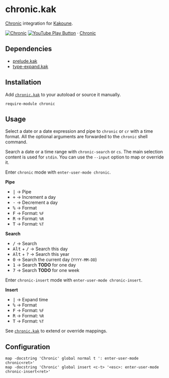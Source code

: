 # chronic.kak

[Chronic] integration for [Kakoune].

[Chronic]: https://github.com/alexherbo2/chronic
[Kakoune]: https://kakoune.org

[![Chronic](https://img.youtube.com/vi_webp/P0m9RHs_0Wo/maxresdefault.webp)](https://youtube.com/playlist?list=PLdr-HcjEDx_nVgUW8io9HG39BDyp96u3s "YouTube – Chronic")
[![YouTube Play Button](https://www.iconfinder.com/icons/317714/download/png/16)](https://youtube.com/playlist?list=PLdr-HcjEDx_nVgUW8io9HG39BDyp96u3s) · [Chronic](https://youtube.com/playlist?list=PLdr-HcjEDx_nVgUW8io9HG39BDyp96u3s)

## Dependencies

- [prelude.kak]
- [type-expand.kak]

[prelude.kak]: https://github.com/alexherbo2/prelude.kak
[type-expand.kak]: https://github.com/alexherbo2/type-expand.kak

## Installation

Add [`chronic.kak`](rc/chronic.kak) to your autoload or source it manually.

``` kak
require-module chronic
```

## Usage

Select a date or a date expression and pipe to `chronic` or `cr` with a time format.
All the optional arguments are forwarded to the `chronic` shell command.

Search a date or a time range with `chronic-search` or `cs`.
The main selection content is used for `stdin`.
You can use the `--input` option to map or override it.

Enter `chronic` mode with `enter-user-mode chronic`.

**Pipe**

- <kbd>|</kbd> → Pipe
- <kbd>+</kbd> → Increment a day
- <kbd>-</kbd> → Decrement a day
- <kbd>%</kbd> → Format
- <kbd>F</kbd> → Format: `%F`
- <kbd>R</kbd> → Format: `%R`
- <kbd>T</kbd> → Format: `%T`

**Search**

- <kbd>/</kbd> → Search
- <kbd>Alt</kbd> + <kbd>/</kbd> → Search this day
- <kbd>Alt</kbd> + <kbd>?</kbd> → Search this year
- <kbd>0</kbd> → Search the current day (`YYYY-MM-DD`)
- <kbd>1</kbd> → Search **TODO** for one day
- <kbd>7</kbd> → Search **TODO** for one week

Enter `chronic-insert` mode with `enter-user-mode chronic-insert`.

**Insert**

- <kbd>|</kbd> → Expand time
- <kbd>%</kbd> → Format
- <kbd>F</kbd> → Format: `%F`
- <kbd>R</kbd> → Format: `%R`
- <kbd>T</kbd> → Format: `%T`

See [`chronic.kak`](rc/chronic.kak) to extend or override mappings.

## Configuration

``` kak
map -docstring 'Chronic' global normal t ': enter-user-mode chronic<ret>'
map -docstring 'Chronic' global insert <c-t> '<esc>: enter-user-mode chronic-insert<ret>'
```
